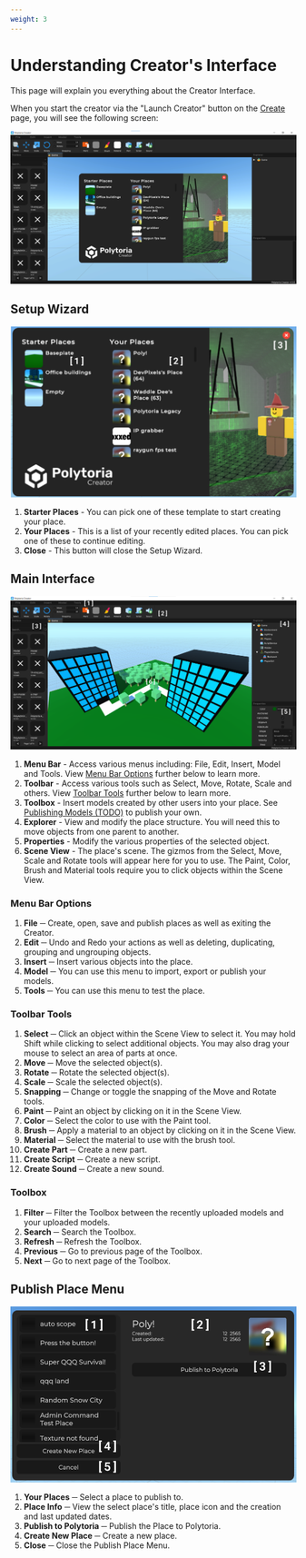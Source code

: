 ```yaml
---
weight: 3
---
```


# Understanding Creator's Interface

This page will explain you everything about the Creator Interface.

When you start the creator via the "Launch Creator" button on the [Create](https://polytoria.com/create/) page, you will see the following screen:

![Creator Interface](/assets/interface/startup.png)

## Setup Wizard

![Setup Wizard](/assets/interface/setup-wizard.png)

1. <b>Starter Places</b> - You can pick one of these template to start creating your place.
2. <b>Your Places</b> - This is a list of your recently edited places. You can pick one of these to continue editing.
3. <b>Close</b> - This button will close the Setup Wizard.

## Main Interface

![Main Interface](/assets/interface/main-interface.png)

1. <b>Menu Bar</b> - Access various menus including: File, Edit, Insert, Model and Tools. View [Menu Bar Options](#menu-bar-options) further below to learn more.
2. <b>Toolbar</b> - Access various tools such as Select, Move, Rotate, Scale and others. View [Toolbar Tools](#toolbar-tools) further below to learn more.
3. <b>Toolbox</b> - Insert models created by other users into your place. See [Publishing Models (TODO)](/tutorials/ddsgsdfsd/publishing-toolbox-models) to publish your own.
4. <b>Explorer</b> - View and modify the place structure. You will need this to move objects from one parent to another.
5. <b>Properties</b> - Modify the various properties of the selected object.
6. <b>Scene View</b> - The place's scene. The gizmos from the Select, Move, Scale and Rotate tools will appear here for you to use. The Paint, Color, Brush and Material tools require you to click objects within the Scene View.

### Menu Bar Options

1. <b>File</b> ─ Create, open, save and publish places as well as exiting the Creator.
2. <b>Edit</b> ─ Undo and Redo your actions as well as deleting, duplicating, grouping and ungrouping objects.
3. <b>Insert</b> ─ Insert various objects into the place.
4. <b>Model</b> ─ You can use this menu to import, export or publish your models.
5. <b>Tools</b> ─ You can use this menu to test the place.

### Toolbar Tools

1. <b>Select</b> ─ Click an object within the Scene View to select it. You may hold Shift while clicking to select additional objects. You may also drag your mouse to select an area of parts at once.
2. <b>Move</b> ─ Move the selected object(s).
3. <b>Rotate</b> ─ Rotate the selected object(s).
4. <b>Scale</b> ─ Scale the selected object(s).
5. <b>Snapping</b> ─ Change or toggle the snapping of the Move and Rotate tools.
6. <b>Paint</b> ─ Paint an object by clicking on it in the Scene View.
7. <b>Color</b> ─ Select the color to use with the Paint tool.
8. <b>Brush</b> ─ Apply a material to an object by clicking on it in the Scene View.
9. <b>Material</b> ─ Select the material to use with the brush tool.
10. <b>Create Part</b> ─ Create a new part.
11. <b>Create Script</b> ─ Create a new script.
12. <b>Create Sound</b> ─ Create a new sound.

### Toolbox

1. <b>Filter</b> ─ Filter the Toolbox between the recently uploaded models and your uploaded models.
2. <b>Search</b> ─ Search the Toolbox.
3. <b>Refresh</b> ─ Refresh the Toolbox.
4. <b>Previous</b> ─ Go to previous page of the Toolbox.
5. <b>Next</b> ─ Go to next page of the Toolbox.

## Publish Place Menu

![Publish Place Menu](/assets/interface/publish-place.png)

1. <b>Your Places</b> ─ Select a place to publish to.
2. <b>Place Info</b> ─ View the select place's title, place icon and the creation and last updated dates.
3. <b>Publish to Polytoria</b> ─ Publish the Place to Polytoria.
4. <b>Create New Place</b> ─ Create a new place.
5. <b>Close</b> ─ Close the Publish Place Menu.
